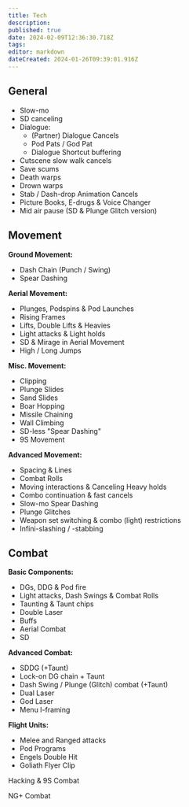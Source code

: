 ```yaml
---
title: Tech
description: 
published: true
date: 2024-02-09T12:36:30.718Z
tags: 
editor: markdown
dateCreated: 2024-01-26T09:39:01.916Z
---
```


## General
- Slow-mo
- SD canceling
- Dialogue:
	- (Partner) Dialogue Cancels
	- Pod Pats / God Pat
	- Dialogue Shortcut buffering
- Cutscene slow walk cancels
- Save scums
- Death warps
- Drown warps
- Stab / Dash-drop Animation Cancels
- Picture Books, E-drugs & Voice Changer
- Mid air pause (SD & Plunge Glitch version)

## Movement
**Ground Movement:**
- Dash Chain (Punch / Swing)
- Spear Dashing

**Aerial Movement:**
- Plunges, Podspins & Pod Launches
- Rising Frames
- Lifts, Double Lifts & Heavies
- Light attacks & Light holds
- SD & Mirage in Aerial Movement
- High / Long Jumps

**Misc. Movement:**
- Clipping
- Plunge Slides
- Sand Slides 
- Boar Hopping
- Missile Chaining
- Wall Climbing
- SD-less "Spear Dashing"
- 9S Movement

**Advanced Movement:**
- Spacing & Lines
- Combat Rolls
- Moving interactions & Canceling Heavy holds
- Combo continuation & fast cancels 
- Slow-mo Spear Dashing
- Plunge Glitches
- Weapon set switching & combo (light) restrictions
- Infini-slashing / -stabbing 
## Combat
**Basic Components:**
- DGs, DDG & Pod fire
- Light attacks, Dash Swings & Combat Rolls
- Taunting & Taunt chips
- Double Laser
- Buffs
- Aerial Combat
- SD

**Advanced Combat:**
- SDDG (+Taunt)
- Lock-on DG chain + Taunt
- Dash Swing / Plunge (Glitch) combat (+Taunt)
- Dual Laser
- God Laser
- Menu I-framing

**Flight Units:**
- Melee and Ranged attacks
- Pod Programs
- Engels Double Hit
- Goliath Flyer Clip

Hacking & 9S Combat

NG+ Combat